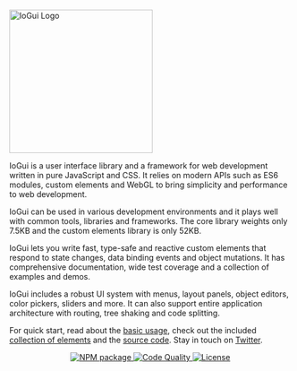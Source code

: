   <p style="margin-top:2em"><a href="https://iogui.dev" target="_blank" rel="noopener noreferrer"><img width="256" src="https://iogui.dev/io/images/logo/io-logo.svg" alt="IoGui Logo"></a></p>

IoGui is a user interface library and a framework for web development written in pure JavaScript and CSS. It relies on modern APIs such as ES6 modules, custom elements and WebGL to bring simplicity and performance to web development.

IoGui can be used in various development environments and it plays well with common tools, libraries and frameworks. The core library weights only 7.5KB and the custom elements library is only 52KB.

IoGui lets you write fast, type-safe and reactive custom elements that respond to state changes, data binding events and object mutations. It has comprehensive documentation, wide test coverage and a collection of examples and demos.

IoGui includes a robust UI system with menus, layout panels, object editors, color pickers, sliders and more. It can also support entire application architecture with routing, tree shaking and code splitting.

For quick start, read about the [basic usage](https://iogui.dev/#path=docs/introduction/), check out the included [collection of elements](https://iogui.dev/#path=demos/elements) and the <a href="https://github.com/io-gui/io/" target="_blank">source code</a>. Stay in touch on <a href="https://twitter.com/ioguij" target="_blank">Twitter</a>.

<p align="center">
  <a href="https://www.npmjs.com/package/io-gui">
    <img src="https://img.shields.io/npm/v/io-gui.svg" alt="NPM package" />
  </a>
  <a href="https://lgtm.com/projects/g/io-gui/io/context:javascript">
    <img src="https://img.shields.io/lgtm/grade/javascript/g/io-gui/io.svg?label=code%20quality" alt="Code Quality" />
  </a>
  <a href="https://github.com/io-gui/io/blob/main/LICENSE">
    <img src="https://img.shields.io/github/license/io-gui/io" alt="License" />
  </a>
</p>
